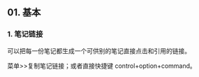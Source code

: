 ## 01. 基本

### 1. 笔记链接

可以把每一份笔记都生成一个可供别的笔记直接点击和引用的链接。

菜单>>复制笔记链接；或者直接快捷键 control+option+command。

